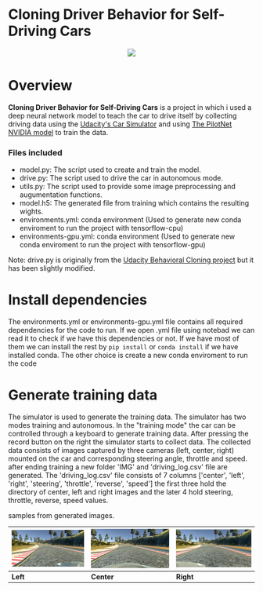 # Cloning Driver Behavior for Self-Driving Cars

<p align="center"><img src="assets/flat_track.gif"></p>

# Overview
**Cloning Driver Behavior for Self-Driving Cars** is a project in which i used a deep neural network model to teach the car to drive itself by collecting driving data using the [Udacity's Car Simulator](https://github.com/udacity/self-driving-car-sim) and using [The PilotNet NVIDIA model](https://devblogs.nvidia.com/parallelforall/deep-learning-self-driving-cars/) to train the data.
### Files included
- model.py: The script used to create and train the model.
- drive.py: The script used to drive the car in autonomous mode. 
- utils.py: The script used to provide some image preprocessing and augumentation functions.
- model.h5: The generated file from training which contains the resulting wights.
- environments.yml: conda environment (Used to generate new conda enviroment to run the project with tensorflow-cpu)
- environments-gpu.yml: conda environment (Used to generate new conda enviroment to run the project with tensorflow-gpu)

Note: drive.py is originally from the [Udacity Behavioral Cloning project](https://github.com/udacity/CarND-Behavioral-Cloning-P3) but it has been slightly modified.

# Install dependencies
The environments.yml or environments-gpu.yml file contains all required dependencies for the code to run. If we open .yml file using notebad we can read it to check if we have this dependencies or not. If we have most of them we can install the rest by ```pip install``` or ```conda install``` if we have installed conda. The other choice is create a new conda enviroment to run the code 


# Generate training data
The simulator is used to generate the training data.  The simulator has two modes training and autonomous. In the "training mode" the car can be controlled through a keyboard to generate training data. After pressing the record button on the right the simulator starts to collect data. The collected data consists of images captured by three cameras (left, center,  right) mounted on the car and corresponding steering angle, throttle and speed. after ending training a new folder 'IMG' and 'driving_log.csv' file are generated. The 'driving_log.csv' file consists of 7 columns ['center', 'left', 'right', 'steering', 'throttle', 'reverse', 'speed'] the first three hold the directory of center, left and right images and the later 4 hold steering, throttle, reverse, speed values.

samples from generated images.

| ![](assets/left_train.jpg) | ![](assets/center_train.jpg) |![](assets/right_train.jpg) | 
| ---------------------------------------- | ---------------------------------------- | ---------------------------------------- |
| **Left**                                 | **Center**                               | **Right**                                |

